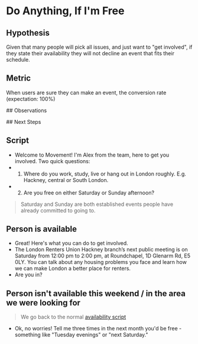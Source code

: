 # Do Anything, If I'm Free

## Hypothesis

Given that many people will pick all issues, and just want to "get involved", if they state their availability they will not decline an event that fits their schedule.

## Metric

When users are sure they can make an event, the conversion rate (expectation: 100%)

## Observations

## Next Steps

## Script

- Welcome to Movement! I'm Alex from the team, here to get you involved. Two quick questions:
- 1. Where do you work, study, live or hang out in London roughly. E.g. Hackney, central or South London.
- 2. Are you free on either Saturday or Sunday afternoon?

> Saturday and Sunday are both established events people have already committed to going to.

## Person is available

- Great! Here's what you can do to get involved.
- The London Renters Union Hackney branch’s next public meeting is on Saturday from 12:00 pm to 2:00 pm, at Roundchapel, 1D Glenarm Rd, E5 0LY. You can talk about any housing problems you face and learn how we can make London a better place for renters.
- Are you in?

## Person isn't available this weekend / in the area we were looking for

> We go back to the normal [availability script](./availability.md)

- Ok, no worries! Tell me three times in the next month you'd be free - something like "Tuesday evenings" or "next Saturday."